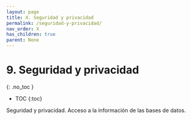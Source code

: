 ```yaml
---
layout: page
title: X. Seguridad y privacidad
permalink: /seguridad-y-privacidad/
nav_order: X
has_children: true
parent: None
---
```


# 9. Seguridad y privacidad
{: .no_toc }

- TOC
{:toc}


Seguridad y privacidad. Acceso a la información de las bases de datos.